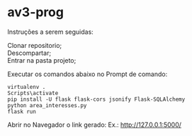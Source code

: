 # av3-prog

Instruções a serem seguidas:  

Clonar repositorio;  
Descompartar;  
Entrar na pasta projeto;  

Executar os comandos abaixo no Prompt de comando:   
```
virtualenv .
Scripts\activate
pip install -U flask flask-cors jsonify Flask-SQLAlchemy
python area_interesses.py
flask run
```

Abrir no Navegador o link gerado: Ex.: http://127.0.0.1:5000/  
